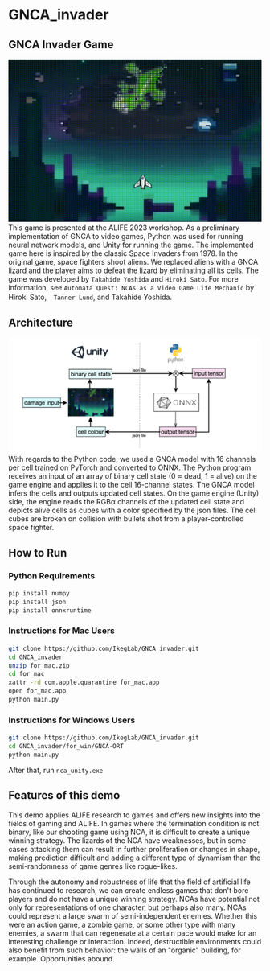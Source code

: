 # GNCA_invader

## GNCA Invader Game
![demo screenshot](NCA_GIF_small.gif "demo screenshot")  
This game is presented at the ALIFE 2023 workshop. 
As a preliminary implementation of GNCA to video games, Python was used for running neural network models, and Unity for running the game. The implemented game here is inspired by the classic Space Invaders from 1978. In the original game, space fighters shoot aliens. We replaced aliens with a GNCA lizard and the player aims to defeat the lizard by eliminating all its cells. The game was developed by `Takahide Yoshida` and `Hiroki Sato`. For more information, see `Automata Quest: NCAs as a Video Game Life Mechanic` by Hiroki Sato,　`Tanner Lund`, and Takahide Yoshida.

## Architecture
![architecture](architecture.png "architecture IMG")  
 With regards to the Python code, we used a GNCA model with 16 channels per cell trained on PyTorch and converted to ONNX. The Python program receives an input of an array of binary cell state (0 = dead, 1 = alive) on the game engine and applies it to the cell 16-channel states. The GNCA model infers the cells and outputs updated cell states. On the game engine (Unity) side, the engine reads the RGBα channels of the updated cell state and depicts alive cells as cubes with a color specified by the json files. The cell cubes are broken on collision with bullets shot from a player-controlled space fighter. 

## How to Run
### Python Requirements
```sh
pip install numpy  
pip install json  
pip install onnxruntime  
```

### Instructions for Mac Users
```sh
git clone https://github.com/IkegLab/GNCA_invader.git
cd GNCA_invader
unzip for_mac.zip
cd for_mac
xattr -rd com.apple.quarantine for_mac.app
open for_mac.app
python main.py
```

### Instructions for Windows Users
```sh
git clone https://github.com/IkegLab/GNCA_invader.git
cd GNCA_invader/for_win/GNCA-ORT
python main.py
```
After that, run `nca_unity.exe`

## Features of this demo
This demo applies ALIFE research to games and offers new insights into the fields of gaming and ALIFE. In games where the termination condition is not binary, like our shooting game using NCA, it is difficult to create a unique winning strategy. The lizards of the NCA have weaknesses, but in some cases attacking them can result in further proliferation or changes in shape, making prediction difficult and adding a different type of dynamism than the semi-randomness of game genres like rogue-likes. 

Through the autonomy and robustness of life that the field of artificial life has continued to research, we can create endless games that don't bore players and do not have a unique winning strategy. NCAs have potential not only for representations of one character, but perhaps also many. NCAs could represent a large swarm of semi-independent enemies. Whether this were an action game, a zombie game, or some other type with many enemies, a swarm that can regenerate at a certain pace would make for an interesting challenge or interaction. Indeed, destructible environments could also benefit from such behavior: the walls of an "organic" building, for example. Opportunities abound.
